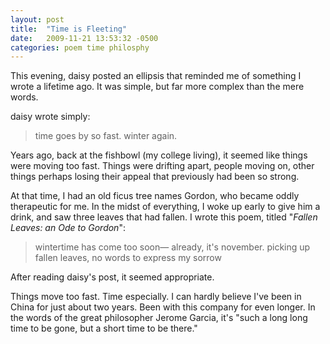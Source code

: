 ```yaml
---
layout: post
title:  "Time is Fleeting"
date:   2009-11-21 13:53:32 -0500
categories: poem time philosphy
---
```


This evening, daisy posted an ellipsis that reminded me of something I wrote a lifetime ago. It was simple, but far more complex than the mere words.

daisy wrote simply:

> time goes by so fast. winter again.

Years ago, back at the fishbowl (my college living), it seemed like things were moving too fast. Things were drifting apart, people moving on, other things perhaps losing their appeal that previously had been so strong.

At that time, I had an old ficus tree names Gordon, who became oddly therapeutic for me. In the midst of everything, I woke up early to give him a drink, and saw three leaves that had fallen. I wrote this poem, titled "_Fallen Leaves: an Ode to Gordon_":

> wintertime has come too soon—
>  already, it's november.
>  picking up fallen leaves,
>  no words to express my sorrow

After reading daisy's post, it seemed appropriate.

Things move too fast. Time especially. I can hardly believe I've been in China for just about two years. Been with this company for even longer. In the words of the great philosopher Jerome Garcia, it's "such a long long time to be gone, but a short time to be there."
